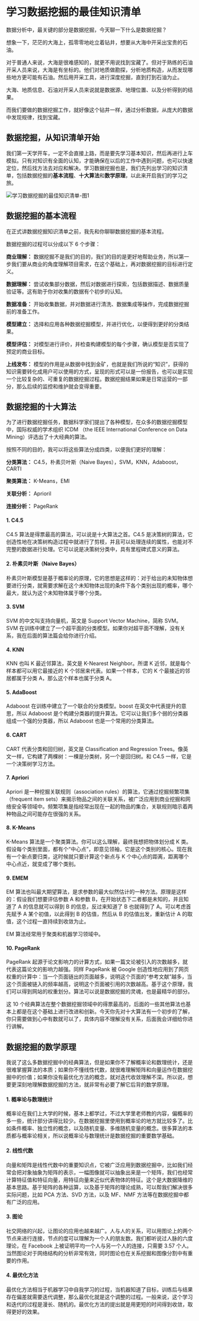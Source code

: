 # 学习数据挖掘的最佳知识清单
数据分析中，最关键的部分是数据挖掘，今天聊一下什么是数据挖掘？

想象一下，茫茫的大海上，孤零零地屹立着钻井，想要从大海中开采出宝贵的石油。

对于普通人来说，大海是很难感知的，就更不用说找到宝藏了。但对于熟练的石油开采人员来说，大海是有坐标的。他们对地质做勘探，分析地质构造，从而发现哪些地方更可能有石油。然后用开采工具，进行深度挖掘，直到打到石油为止。

大海、地质信息、石油对开采人员来说就是数据源、地理位置、以及分析得到的结果。

而我们要做的数据挖掘工作，就好像这个钻井一样，通过分析数据，从庞大的数据中发现规律，找到宝藏。

## 数据挖掘，从知识清单开始

我们第一天学开车，一定不会直接上路，而是要先学习基本知识，然后再进行上车模拟。只有对知识有全面的认知，才能确保在以后的工作中遇到问题，也可以快速定位，然后找方法去对应和解决。学习数据挖掘也是，我们先列出学习的知识清单，包括数据挖掘的**基本流程**、**十大算法**和**数学原理**，以此来开启我们的学习之旅。

![学习数据挖掘的最佳知识清单-图1](../../images/map/data_mining_map.png)

## 数据挖掘的基本流程

在正式讲数据挖掘知识清单之前，我先和你聊聊数据挖掘的基本流程。

数据挖掘的过程可以分成以下 6 个步骤：

**商业理解：** 数据挖掘不是我们的目的，我们的目的是更好地帮助业务，所以第一步我们要从商业的角度理解项目需求，在这个基础上，再对数据挖掘的目标进行定义。

**数据理解：** 尝试收集部分数据，然后对数据进行探索，包括数据描述、数据质量验证等。这有助于你对收集的数据有个初步的认知。

**数据准备：** 开始收集数据，并对数据进行清洗、数据集成等操作，完成数据挖掘前的准备工作。

**模型建立：** 选择和应用各种数据挖掘模型，并进行优化，以便得到更好的分类结果。

**模型评估：** 对模型进行评价，并检查构建模型的每个步骤，确认模型是否实现了预定的商业目标。

**上线发布：** 模型的作用是从数据中找到金矿，也就是我们所说的“知识”，获得的知识需要转化成用户可以使用的方式，呈现的形式可以是一份报告，也可以是实现一个比较复杂的、可重复的数据挖掘过程。数据挖掘结果如果是日常运营的一部分，那么后续的监控和维护就会变得重要。

## 数据挖掘的十大算法

为了进行数据挖掘任务，数据科学家们提出了各种模型，在众多的数据挖掘模型中，国际权威的学术组织 ICDM （the IEEE International Conference on Data Mining）评选出了十大经典的算法。

按照不同的目的，我可以将这些算法分成四类，以便我们更好的理解：

**分类算法：** C4.5，朴素贝叶斯（Naive Bayes），SVM，KNN，Adaboost，CARTl 

**聚类算法：** K-Means，EMl 

**关联分析：** Aprioril 

**连接分析：** PageRank


#### 1. C4.5

C4.5 算法是得票最高的算法，可以说是十大算法之首。C4.5 是决策树的算法，它创造性地在决策树构造过程中就进行了剪枝，并且可以处理连续的属性，也能对不完整的数据进行处理。它可以说是决策树分类中，具有里程碑式意义的算法。

#### 2. 朴素贝叶斯（Naive Bayes）

朴素贝叶斯模型是基于概率论的原理，它的思想是这样的：对于给出的未知物体想要进行分类，就需要求解在这个未知物体出现的条件下各个类别出现的概率，哪个最大，就认为这个未知物体属于哪个分类。

#### 3. SVM

SVM 的中文叫支持向量机，英文是 Support Vector Machine，简称 SVM。SVM 在训练中建立了一个超平面的分类模型。如果你对超平面不理解，没有关系，我在后面的算法篇会给你进行介绍。

#### 4. KNN

KNN 也叫 K 最近邻算法，英文是 K-Nearest Neighbor。所谓 K 近邻，就是每个样本都可以用它最接近的 K 个邻居来代表。如果一个样本，它的 K 个最接近的邻居都属于分类 A，那么这个样本也属于分类 A。

#### 5. AdaBoost

Adaboost 在训练中建立了一个联合的分类模型。boost 在英文中代表提升的意思，所以 Adaboost 是个构建分类器的提升算法。它可以让我们多个弱的分类器组成一个强的分类器，所以 Adaboost 也是一个常用的分类算法。

#### 6. CART

CART 代表分类和回归树，英文是 Classification and Regression Trees。像英文一样，它构建了两棵树：一棵是分类树，另一个是回归树。和 C4.5 一样，它是一个决策树学习方法。

#### 7. Apriori

Apriori 是一种挖掘关联规则（association rules）的算法，它通过挖掘频繁项集（frequent item sets）来揭示物品之间的关联关系，被广泛应用到商业挖掘和网络安全等领域中。频繁项集是指经常出现在一起的物品的集合，关联规则暗示着两种物品之间可能存在很强的关系。

#### 8. K-Means

K-Means 算法是一个聚类算法。你可以这么理解，最终我想把物体划分成 K 类。假设每个类别里面，都有个“中心点”，即意见领袖，它是这个类别的核心。现在我有一个新点要归类，这时候就只要计算这个新点与 K 个中心点的距离，距离哪个中心点近，就变成了哪个类别。

#### 9. EMEM 

EM 算法也叫最大期望算法，是求参数的最大似然估计的一种方法。原理是这样的：假设我们想要评估参数 A 和参数 B，在开始状态下二者都是未知的，并且知道了 A 的信息就可以得到 B 的信息，反过来知道了 B 也就得到了 A。可以考虑首先赋予 A 某个初值，以此得到 B 的估值，然后从 B 的估值出发，重新估计 A 的取值，这个过程一直持续到收敛为止。

EM 算法经常用于聚类和机器学习领域中。

#### 10. PageRank

PageRank 起源于论文影响力的计算方式，如果一篇文论被引入的次数越多，就代表这篇论文的影响力越强。同样 PageRank 被 Google 创造性地应用到了网页权重的计算中：当一个页面链出的页面越多，说明这个页面的“参考文献”越多，当这个页面被链入的频率越高，说明这个页面被引用的次数越高。基于这个原理，我们可以得到网站的权重划分。算法可以说是数据挖掘的灵魂，也是最精华的部分。

这 10 个经典算法在整个数据挖掘领域中的得票最高的，后面的一些其他算法也基本上都是在这个基础上进行改进和创新。今天你先对十大算法有一个初步的了解，你只需要做到心中有数就可以了，具体内容不理解没有关系，后面我会详细给你进行讲解。

## 数据挖掘的数学原理

我说了这么多数据挖掘中的经典算法，但是如果你不了解概率论和数理统计，还是很难掌握算法的本质；如果你不懂线性代数，就很难理解矩阵和向量运作在数据挖掘中的价值；如果你没有最优化方法的概念，就对迭代收敛理解不深。所以说，想要更深刻地理解数据挖掘的方法，就非常有必要了解它后背的数学原理。

#### 1. 概率论与数理统计

概率论在我们上大学的时候，基本上都学过，不过大学里老师教的内容，偏概率的多一些，统计部分讲得比较少。在数据挖掘里使用到概率论的地方就比较多了。比如条件概率、独立性的概念，以及随机变量、多维随机变量的概念。很多算法的本质都与概率论相关，所以说概率论与数理统计是数据挖掘的重要数学基础。

#### 2. 线性代数

向量和矩阵是线性代数中的重要知识点，它被广泛应用到数据挖掘中，比如我们经常会把对象抽象为矩阵的表示，一幅图像就可以抽象出来是一个矩阵，我们也经常计算特征值和特征向量，用特征向量来近似代表物体的特征。这个是大数据降维的基本思路。基于矩阵的各种运算，以及基于矩阵的理论成熟，可以帮我们解决很多实际问题，比如 PCA 方法、SVD 方法，以及 MF、NMF 方法等在数据挖掘中都有广泛的应用。

#### 3. 图论

社交网络的兴起，让图论的应用也越来越广。人与人的关系，可以用图论上的两个节点来进行连接，节点的度可以理解为一个人的朋友数。我们都听说过人脉的六度理论，在 Facebook 上被证明平均一个人与另一个人的连接，只需要 3.57 个人。当然图论对于网络结构的分析非常有效，同时图论也在关系挖掘和图像分割中有重要的作用。

#### 4. 最优化方法

最优化方法相当于机器学习中自我学习的过程，当机器知道了目标，训练后与结果存在偏差就需要迭代调整，那么最优化就是这个调整的过程。一般来说，这个学习和迭代的过程是漫长、随机的。最优化方法的提出就是用更短的时间得到收敛，取得更好的效果。
